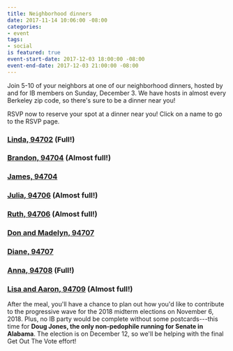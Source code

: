 ```yaml
---
title: Neighborhood dinners
date: 2017-11-14 10:06:00 -08:00
categories:
- event
tags:
- social
is featured: true
event-start-date: 2017-12-03 18:00:00 -08:00
event-end-date: 2017-12-03 21:00:00 -08:00
---
```


Join 5-10 of your neighbors at one of our neighborhood dinners, hosted by and for IB members on Sunday, December 3. We have hosts in almost every Berkeley zip code, so there's sure to be a dinner near you!

RSVP now to reserve your spot at a dinner near you! Click on a name to go to the RSVP page.

### [Linda, 94702](https://actionnetwork.org/events/neighborhood-dinner-lindas-94702) (Full!)
### [Brandon, 94704](https://actionnetwork.org/events/neighborhood-dinner-brandons-94704) (Almost full!)
### [James, 94704](https://actionnetwork.org/events/neighborhood-dinner-jamess-94704)
### [Julia, 94706](https://actionnetwork.org/events/neighborhood-dinner-julias-94706) (Almost full!)
### [Ruth, 94706](https://actionnetwork.org/events/neighborhood-dinner-ruths-94706) (Almost full!)
### [Don and Madelyn, 94707](https://actionnetwork.org/events/neighborhood-dinner-don-and-madelyns-94707)
### [Diane, 94707](https://actionnetwork.org/events/neighborhood-dinner-dianes-94707)
### [Anna, 94708](https://actionnetwork.org/events/neighborhood-dinner-annas-94708) (Full!)
### [Lisa and Aaron, 94709](https://actionnetwork.org/events/neighborhood-dinner-lisa-and-aarons-94709) (Almost full!)

After the meal, you'll have a chance to plan out how you'd like to contribute to the progressive wave for the 2018 midterm elections on November 6, 2018. Plus, no IB party would be complete without some postcards---this time for **Doug Jones, the only non-pedophile running for Senate in Alabama**. The election is on December 12, so we'll be helping with the final Get Out The Vote effort!